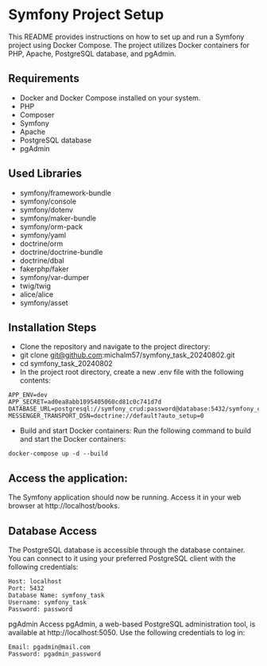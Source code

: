 # Symfony Project Setup
This README provides instructions on how to set up and run a Symfony project using Docker Compose. The project utilizes Docker containers for PHP, Apache, PostgreSQL database, and pgAdmin.

## Requirements
* Docker and Docker Compose installed on your system.
* PHP
* Composer
* Symfony
* Apache
* PostgreSQL database
* pgAdmin

## Used Libraries
* symfony/framework-bundle
* symfony/console
* symfony/dotenv
* symfony/maker-bundle
* symfony/orm-pack
* symfony/yaml
* doctrine/orm
* doctrine/doctrine-bundle
* doctrine/dbal
* fakerphp/faker
* symfony/var-dumper
* twig/twig
* alice/alice
* symfony/asset

## Installation Steps
* Clone the repository and navigate to the project directory:
* git clone git@github.com:michalm57/symfony_task_20240802.git
* cd symfony_task_20240802
* In the project root directory, create a new .env file with the following contents:
```
APP_ENV=dev
APP_SECRET=ad0ea8abb1095405060cd81c0c741d7d
DATABASE_URL=postgresql://symfony_crud:password@database:5432/symfony_crud
MESSENGER_TRANSPORT_DSN=doctrine://default?auto_setup=0
```
* Build and start Docker containers:
Run the following command to build and start the Docker containers:
```
docker-compose up -d --build
```
##  Access the application:
The Symfony application should now be running. Access it in your web browser at http://localhost/books. 

##  Database Access
The PostgreSQL database is accessible through the database container. You can connect to it using your preferred PostgreSQL client with the following credentials:
```
Host: localhost
Port: 5432
Database Name: symfony_task
Username: symfony_task
Password: password
```

pgAdmin Access
pgAdmin, a web-based PostgreSQL administration tool, is available at http://localhost:5050. 
Use the following credentials to log in:

```
Email: pgadmin@mail.com
Password: pgadmin_password
```